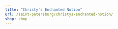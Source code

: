 ```yaml
---
title: "Christy's Enchanted Notion"
url: /saint-petersburg/christys-enchanted-notion/
shop: shop
---
```

